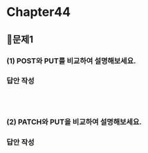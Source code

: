 # Chapter44
## 📌문제1

### (1) POST와 PUT를 비교하여 설명해보세요.
### 답안 작성
```

```
<br>

### (2) PATCH와 PUT을 비교하여 설명해보세요.
### 답안 작성
```

```

<br>

